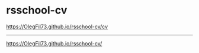 # rsschool-cv
https://OlegFil73.github.io/rsschool-cv/cv
***
https://OlegFil73.github.io/rsschool-cv/
